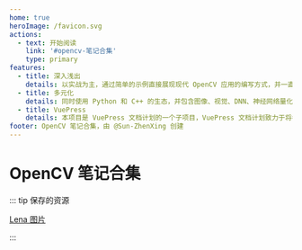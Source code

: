 ```yaml
---
home: true
heroImage: /favicon.svg
actions:
  - text: 开始阅读
    link: '#opencv-笔记合集'
    type: primary
features:
  - title: 深入浅出
    details: 以实战为主，通过简单的示例直接展现现代 OpenCV 应用的编写方式，并一直到深度学习在 OpenCV 中的应用。
  - title: 多元化
    details: 同时使用 Python 和 C++ 的生态，并包含图像、视觉、DNN、神经网络量化加速推理、移动端等诸多领域。
  - title: VuePress
    details: 本项目是 VuePress 文档计划的一个子项目，VuePress 文档计划致力于将各种自由知识提炼为更加现代化的文档。
footer: OpenCV 笔记合集，由 @Sun-ZhenXing 创建
---
```


# OpenCV 笔记合集

<AutoCatalog />

::: tip 保存的资源

[Lena 图片](./lena.png)

:::
